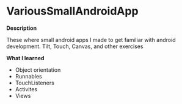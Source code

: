 # VariousSmallAndroidApp

<strong> Description </strong></p>
These where small android apps I made to get familiar with android development. Tilt, Touch, Canvas, and other exercises 

<strong> What I learned </strong> 
* Object orientation
* Runnables
* TouchListeners
* Activites
* Views
